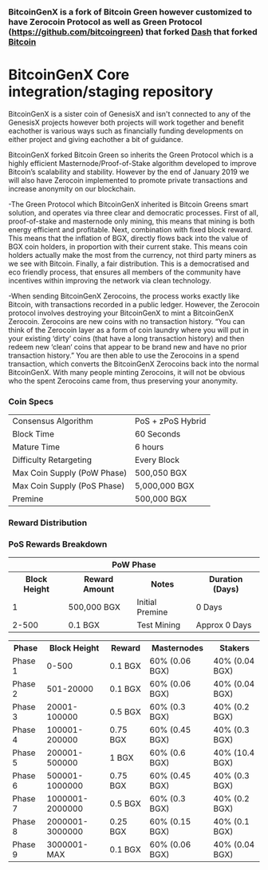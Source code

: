 ### BitcoinGenX is a fork of Bitcoin Green however customized to have Zerocoin Protocol as well as Green Protocol (https://github.com/bitcoingreen) that forked [Dash](https://github.com/dashpay/dash) that forked [Bitcoin](https://github.com/bitcoin/bitcoinp)


# BitcoinGenX Core integration/staging repository

BitcoinGenX is a sister coin of GenesisX and isn't connected to any of the GenesisX projects however both projects will work together and benefit eachother is various ways such as financially funding developments on either project and giving eachother a bit of guidance.

BitcoinGenX forked Bitcoin Green so inherits the Green Protocol which is a highly efficient Masternode/Proof-of-Stake algorithm developed to improve Bitcoin’s scalability and stability. However by the end of January 2019 we will also have Zerocoin implemented to promote private transactions and increase anonymity on our blockchain. 

-The Green Protocol which BitcoinGenX inherited is Bitcoin Greens smart solution, and operates via three clear and democratic processes. First of all, proof-of-stake and masternode only mining, this means that mining is both energy efficient and profitable. Next, combination with fixed block reward. This means that the inflation of BGX, directly flows back into the value of BGX coin holders, in proportion with their current stake. This means coin holders actually make the most from the currency, not third party miners as we see with Bitcoin. Finally, a fair distribution. This is a democratised and eco friendly process, that ensures all members of the community have incentives within improving the network via clean technology. 

-When sending BitcoinGenX Zerocoins, the process works exactly like Bitcoin, with transactions recorded in a public ledger. However, the Zerocoin protocol involves destroying your BitcoinGenX to mint a BitcoinGenX Zerocoin. Zerocoins are new coins with no transaction history. “You can think of the Zerocoin layer as a form of coin laundry where you will put in your existing ‘dirty‘ coins (that have a long transaction history) and then redeem new ‘clean‘ coins that appear to be brand new and have no prior transaction history.” You are then able to use the Zerocoins in a spend transaction, which converts the BitcoinGenX Zerocoins back into the normal BitcoinGenX. With many people minting Zerocoins, it will not be obvious who the spent Zerocoins came from, thus preserving your anonymity.



### Coin Specs
<table>
<tr><td>Consensus Algorithm</td><td>PoS + zPoS Hybrid</td></tr>
<tr><td>Block Time</td><td>60 Seconds</td></tr>
<tr><td>Mature Time</td><td>6 hours</td></tr>
<tr><td>Difficulty Retargeting</td><td>Every Block</td></tr>
<tr><td>Max Coin Supply (PoW Phase)</td><td>500,050 BGX</td></tr>
<tr><td>Max Coin Supply (PoS Phase)</td><td>5,000,000 BGX</td></tr>
<tr><td>Premine</td><td>500,000 BGX</td></tr>
</table>


### Reward Distribution

<table>
<th colspan=4>PoW Phase</th>
<tr><th>Block Height</th><th>Reward Amount</th><th>Notes</th><th>Duration (Days)</th></tr>
<tr><td>1</td><td>500,000 BGX</td><td>Initial Premine</td><td>0 Days</td></tr>
<tr><td>2-500</td><td>0.1 BGX</td><td rowspan=1>Test Mining</td><td rowspan=1> Approx 0 Days</td></tr>


### PoS Rewards Breakdown

<table>
<th>Phase</th><th>Block Height</th><th>Reward</th><th>Masternodes</th><th>Stakers</th>
<tr><td>Phase 1</td><td>0-500</td><td>0.1 BGX</td><td>60% (0.06 BGX)</td><td>40% (0.04 BGX)</td></tr>
<tr><td>Phase 2</td><td>501-20000</td><td>0.1 BGX</td><td>60% (0.06 BGX)</td><td>40% (0.04 BGX)</td></tr>
<tr><td>Phase 3</td><td>20001-100000</td><td>0.5 BGX</td><td>60% (0.3 BGX)</td><td>40% (0.2 BGX)</td></tr>
<tr><td>Phase 4</td><td>100001-200000</td><td>0.75 BGX</td><td>60% (0.45 BGX)</td><td>40% (0.3 BGX)</td></tr>
<tr><td>Phase 5</td><td>200001-500000</td><td>1 BGX</td><td>60% (0.6 BGX)</td><td>40% (10.4 BGX)</td></tr>
<tr><td>Phase 6</td><td>500001-1000000</td><td>0.75 BGX</td><td>60% (0.45 BGX)</td><td>40% (0.3 BGX)</td></tr>
<tr><td>Phase 7</td><td>1000001-2000000</td><td>0.5 BGX</td><td>60% (0.3 BGX)</td><td>40% (0.2 BGX)</td></tr>
<tr><td>Phase 8</td><td>2000001-3000000</td><td>0.25 BGX</td><td>60% (0.15 BGX)</td><td>40% (0.1 BGX)</td></tr>
<tr><td>Phase 9</td><td>3000001-MAX</td><td>0.1 BGX</td><td>60% (0.06 BGX)</td><td>40% (0.04 BGX)</td></tr>
</table>
